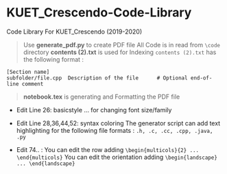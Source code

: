# KUET_Crescendo-Code-Library
Code Library For KUET_Crescendo (2019-2020)

 > Use **generate_pdf.py** to create PDF file 
 > All Code is in read from `\code` directory
 > **contents (2).txt** is used for Indexing
   `contents (2).txt` has the following format :
   ```
   [Section name]
   subfolder/file.cpp  Description of the file      # Optional end-of-line comment
   ```
 > **notebook.tex** is generating and Formatting the PDF file
  - Edit Line 26: basicstyle ... for changing font size/family
  - Edit Line 28,36,44,52: syntax coloring 
     The generator script can add text highlighting for the following file formats : `.h, .c, .cc, .cpp, .java, .py`
  
  - Edit 74.. : You can edit the row adding  `\begin{multicols}{2} ... \end{multicols}`
                You can edit the orientation adding `\begin{landscape} ... \end{landscape}`
